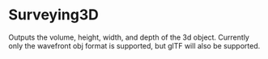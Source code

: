 # Surveying3D
Outputs the volume, height, width, and depth of the 3d object.
Currently only the wavefront obj format is supported, but glTF will also be supported.